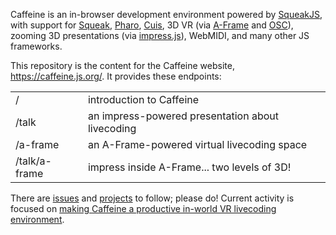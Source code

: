 Caffeine is an in-browser development environment powered by [SqueakJS](https://squeak.js.org), with support for [Squeak](http://squeak.org), [Pharo](https://pharo.org), [Cuis](http://cuis-smalltalk.org), 3D VR (via [A-Frame](https://aframe.io) and [OSC](http://opensoundcontrol.org)), zooming 3D presentations (via [impress.js](https://impress.js.org)), WebMIDI, and many other JS frameworks.

This repository is the content for the Caffeine website, https://caffeine.js.org/. It provides these endpoints:

<table><tr><td>/</td><td>introduction to Caffeine</tr><tr><td>/talk</td><td>an impress-powered presentation about livecoding</td></tr><tr><td>/a-frame</td><td>an A-Frame-powered virtual livecoding space</td></tr><tr><td>/talk/a-frame</td><td>impress inside A-Frame... two levels of 3D!</td></tr></table>

There are [issues](https://github.com/ccrraaiigg/ccrraaiigg.github.io/issues) and [projects](https://github.com/ccrraaiigg/ccrraaiigg.github.io/projects) to follow; please do! Current activity is focused on [making Caffeine a productive in-world VR livecoding environment](https://github.com/ccrraaiigg/ccrraaiigg.github.io/projects/1).

